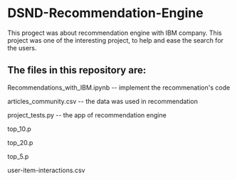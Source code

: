 # DSND-Recommendation-Engine

This progect was about recommendation engine with IBM company. This project was one of the interesting project, to help and ease the search for the users.

## The files in this repository are:

Recommendations_with_IBM.ipynb -- implement the recommenation's code

articles_community.csv -- the data was used in recommendation

project_tests.py -- the app of recommendation engine

top_10.p

top_20.p

top_5.p

user-item-interactions.csv
